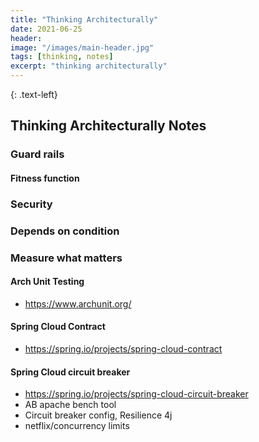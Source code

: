 ```yaml
---
title: "Thinking Architecturally"
date: 2021-06-25
header:
image: "/images/main-header.jpg"
tags: [thinking, notes]
excerpt: "thinking architecturally"
---
```

{: .text-left}
## Thinking Architecturally Notes
### Guard rails
#### Fitness function
### Security
### Depends on condition
### Measure what matters
#### Arch Unit Testing
- https://www.archunit.org/
#### Spring Cloud Contract
- https://spring.io/projects/spring-cloud-contract
#### Spring Cloud circuit breaker
- https://spring.io/projects/spring-cloud-circuit-breaker
- AB  apache bench tool
- Circuit breaker config, Resilience 4j
- netflix/concurrency limits